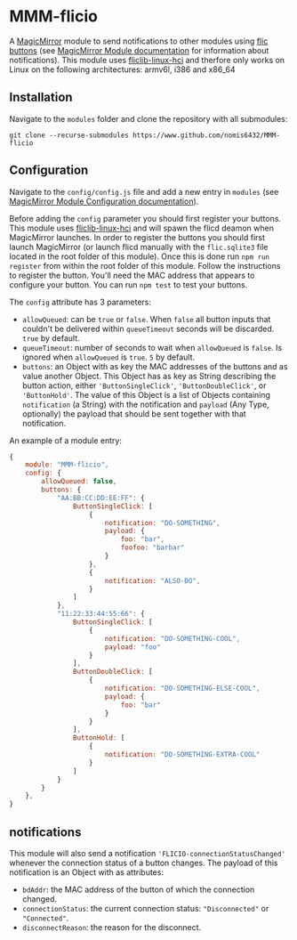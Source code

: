 # MMM-flicio

A [MagicMirror](https://magicmirror.builders/) module to send notifications to other modules using [flic buttons](https://www.flic.io) (see [MagicMirror Module documentation](https://docs.magicmirror.builders/development/core-module-file.html) for information about notifications). This module uses [fliclib-linux-hci](https://github.com/50ButtonsEach/fliclib-linux-hci) and therfore only works on Linux on the following architectures: armv6l, i386 and x86_64

## Installation

Navigate to the `modules` folder and clone the repository with all submodules:

`git clone --recurse-submodules https://www.github.com/nomis6432/MMM-flicio`

## Configuration

Navigate to the `config/config.js` file and add a new entry in `modules` (see [MagicMirror Module Configuration documentation](https://docs.magicmirror.builders/modules/configuration.html)).

Before adding the `config` parameter you should first register your buttons. This module uses [fliclib-linux-hci](https://github.com/50ButtonsEach/fliclib-linux-hci) and will spawn the flicd deamon when MagicMirror launches. In order to register the buttons you should first launch MagicMirror (or launch flicd manually with the `flic.sqlite3` file located in the root folder of this module). Once this is done run `npm run register` from within the root folder of this module. Follow the instructions to register the button. You'll need the MAC address that appears to configure your button. You can run `npm test` to test your buttons.

The `config` attribute has 3 parameters:

* `allowQueued`: can be `true` or `false`. When `false` all button inputs that couldn't be delivered within `queueTimeout` seconds will be discarded. `true` by default.
* `queueTimeout`: number of seconds to wait when `allowQueued` is `false`. Is ignored when `allowQueued` is `true`. `5` by default.
* `buttons`: an Object with as key the MAC addresses of the buttons and as value another Object. This Object has as key as String describing the button action, either `'ButtonSingleClick'`, `'ButtonDoubleClick'`, or `'ButtonHold'`. The value of this Object is a list of Objects containing `notification` (a String) with the notification and `payload` (Any Type, optionally) the payload that should be sent together with that notification.

An example of a module entry:

```js
{
	module: "MMM-flicio",
	config: {
		allowQueued: false,
		buttons: {
			"AA:BB:CC:DD:EE:FF": {
				ButtonSingleClick: [
					{
						notification: "DO-SOMETHING",
						payload: {
							foo: "bar",
							foofoo: "barbar"
						}
					},
					{
						notification: "ALSO-DO",
					}
				]
			},
			"11:22:33:44:55:66": {
				ButtonSingleClick: [
					{
						notification: "DO-SOMETHING-COOL",
						payload: "foo"
					}
				],
				ButtonDoubleClick: [
					{
						notification: "DO-SOMETHING-ELSE-COOL",
						payload: {
							foo: "bar"
						}
					}
				],
				ButtonHold: [
					{
						notification: "DO-SOMETHING-EXTRA-COOL"
					}
				]
			}
		}
	},
}
```
## notifications

This module will also send a notification `'FLICIO-connectionStatusChanged'` whenever the connection status of a button changes. The payload of this notification is an Object with as attributes:

* `bdAddr`: the MAC address of the button of which the connection changed.
* `connectionStatus`: the current connection status: `"Disconnected"` or `"Connected"`.
* `disconnectReason`: the reason for the disconnect.

